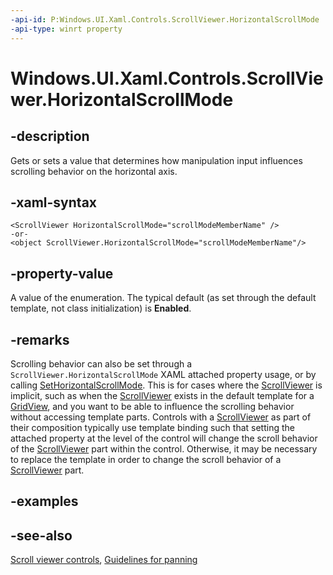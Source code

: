 ```yaml
---
-api-id: P:Windows.UI.Xaml.Controls.ScrollViewer.HorizontalScrollMode
-api-type: winrt property
---
```


<!-- Property syntax
public Windows.UI.Xaml.Controls.ScrollMode HorizontalScrollMode { get;  set; }
-->

# Windows.UI.Xaml.Controls.ScrollViewer.HorizontalScrollMode

## -description
Gets or sets a value that determines how manipulation input influences scrolling behavior on the horizontal axis.

## -xaml-syntax
```xaml
<ScrollViewer HorizontalScrollMode="scrollModeMemberName" />
-or-
<object ScrollViewer.HorizontalScrollMode="scrollModeMemberName"/>
```


## -property-value
A value of the enumeration. The typical default (as set through the default template, not class initialization) is **Enabled**.

## -remarks
Scrolling behavior can also be set through a `ScrollViewer.HorizontalScrollMode` XAML attached property usage, or by calling [SetHorizontalScrollMode](scrollviewer_sethorizontalscrollmode_2014527863.md). This is for cases where the [ScrollViewer](scrollviewer.md) is implicit, such as when the [ScrollViewer](scrollviewer.md) exists in the default template for a [GridView](gridview.md), and you want to be able to influence the scrolling behavior without accessing template parts. Controls with a [ScrollViewer](scrollviewer.md) as part of their composition typically use template binding such that setting the attached property at the level of the control will change the scroll behavior of the [ScrollViewer](scrollviewer.md) part within the control. Otherwise, it may be necessary to replace the template in order to change the scroll behavior of a [ScrollViewer](scrollviewer.md) part.

## -examples

## -see-also

[Scroll viewer controls](/windows/uwp/design/controls-and-patterns/scroll-controls), [Guidelines for panning](/windows/uwp/design/input/guidelines-for-panning)
